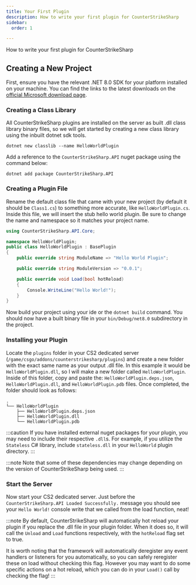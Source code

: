 ```yaml
---
title: Your First Plugin
description: How to write your first plugin for CounterStrikeSharp
sidebar:
  order: 1

---
```


How to write your first plugin for CounterStrikeSharp

## Creating a New Project

First, ensure you have the relevant .NET 8.0 SDK for your platform installed on your machine. You can find the links to the latest downloads on the <a href="https://dotnet.microsoft.com/en-us/download/dotnet/8.0" target="_blank"> official Microsoft download page</a>.

### Creating a Class Library

All CounterStrikeSharp plugins are installed on the server as built .dll class library binary files, so we will get started by creating a new class library using the inbuilt dotnet sdk tools.

```shell
dotnet new classlib --name HelloWorldPlugin
```

Add a reference to the `CounterStrikeSharp.API` nuget package using the command below:
```shell
dotnet add package CounterStrikeSharp.API
```

### Creating a Plugin File

Rename the default class file that came with your new project (by default it should be `Class1.cs`) to something more accurate, like `HelloWorldPlugin.cs`. Inside this file, we will insert the stub hello world plugin. Be sure to change the name and namespace so it matches your project name.

```csharp
using CounterStrikeSharp.API.Core;

namespace HelloWorldPlugin;
public class HelloWorldPlugin : BasePlugin
{
    public override string ModuleName => "Hello World Plugin";

    public override string ModuleVersion => "0.0.1";

    public override void Load(bool hotReload)
    {
        Console.WriteLine("Hello World!");
    }
}
```

Now build your project using your ide or the `dotnet build` command. You should now have a built binary file in your `bin/Debug/net8.0` subdirectory in the project.

### Installing your Plugin

Locate the `plugins` folder in your CS2 dedicated server (`/game/csgo/addons/counterstrikesharp/plugins`) and create a new folder with the exact same name as your output .dll file. In this example it would be `HelloWorldPlugin.dll`, so I will make a new folder called `HelloWorldPlugin`. Inside of this folder, copy and paste the: `HelloWorldPlugin.deps.json`, `HelloWorldPlugin.dll`, and `HelloWorldPlugin.pdb` files. Once completed, the folder should look as follows:

```shell
.
└── HelloWorldPlugin
    ├── HelloWorldPlugin.deps.json
    ├── HelloWorldPlugin.dll
    └── HelloWorldPlugin.pdb
```

:::caution
If you have installed external nuget packages for your plugin, you may need to include their respective `.dll`s. For example, if you utilize the `Stateless` C# library, include `stateless.dll` in your `HelloWorld` plugin directory.
:::

:::note
Note that some of these dependencies may change depending on the version of CounterStrikeSharp being used.
:::

### Start the Server

Now start your CS2 dedicated server. Just before the `CounterStrikeSharp.API Loaded Successfully.` message you should see your `Hello World!` console write that we called from the load function, neat!

:::note
By default, CounterStrikeSharp will automatically hot reload your plugin if you replace the .dll file in your plugin folder. When it does so, it will call the `Unload` and `Load` functions respectively, with the `hotReload` flag set to true.

It is worth noting that the framework will automatically deregister any event handlers or listeners for you automatically, so you can safely reregister these on load without checking this flag. However you may want to do some specific actions on a hot reload, which you can do in your `Load()` call by checking the flag!
:::